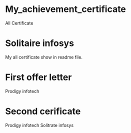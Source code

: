 # My_achievement_certificate
All Certificate
# Solitaire infosys 
My all certificate show in readme file.
# First offer letter
Prodigy infotech
# Second cerificate
Prodigy infotech
Solitrate infosys
 

